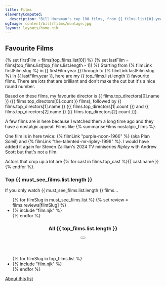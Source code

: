 ```yaml
---
title: Films
eleventyComputed:
  description: "Bill Horsman's top 100 films, from {{ films.list[0].year }} to {{ films.list[films.count - 1].year }} including Diva, Ghost Dog: The Way of the Samurai, Night on Earth, Woman at War and Portrait of a Lady on Fire."
ogImage: content/bill/films/montage.jpg
layout: layouts/home.njk
---
```


## Favourite Films

{% set firstFilm = films[top_films.list[0]] %}
{% set lastFilm = films[top_films.list[top_films.list.length - 1]] %}
Starting from {% filmLink firstFilm.slug %} in {{ firstFilm.year }} through to {% filmLink lastFilm.slug %} in {{ lastFilm.year }}, here are my {{ top_films.list.length }} favourite films. There are lots that are brilliant and don't make the cut but it's a nice round number. 

Based on these films, my favourite director is {{ films.top_directors[0].name }} ({{ films.top_directors[0].count }} films), followed by {{ films.top_directors[1].name }} ({{ films.top_directors[1].count }}) and {{ films.top_directors[2].name }} ({{ films.top_directors[2].count }}).

A few films are in here because I watched them a long time ago and they have a nostalgic appeal. Films like {% summariseFilms nostalgic_films %}.

One film is in here twice: {% filmLink "purple-noon-1960" %} (aka Plan Soleil) and {% filmLink "the-talented-mr-ripley-1999" %}. I would have added it again for Steven Zaillian's 2024 TV miniseries <em>Ripley</em> with Andrew Scott but that's not a film.

Actors that crop up a lot are <span class="sentence-list">{% for cast in films.top_cast %}<span>{{ cast.name }}</span>{% endfor %}</span>.

### Top {{ must_see_films.list.length }}

If you only watch {{ must_see_films.list.length }} films&hellip;

<ul class="film-list">
{% for filmSlug in must_see_films.list %}
  {% set review = films.reviews[filmSlug] %}
  <li>
    {% include "film.njk" %}
  </li>
{% endfor %}
</ul>

<section class="list">
  <header>
    <h3>All {{ top_films.list.length }}</h3>
    <button type="button" data-toggle-list="posters" aria-label="Toggle view">
      <i class="fa-solid fa-list"></i>
      <i class="fa-solid fa-grip posters"></i> 
    </button>
  </header>
  <ul class="film-list">
  {% for filmSlug in top_films.list %}
  <li>
    {% include "film.njk" %}
  </li>
  {% endfor %}
  </ul>
</section>

<footer>
  <a href="about">About this list</a>
</footer>
